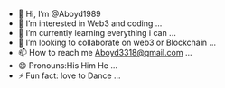 - 👋 Hi, I’m @Aboyd1989
- 👀 I’m interested in Web3 and coding ...
- 🌱 I’m currently learning everything i can ...
- 💞️ I’m looking to collaborate on web3 or Blockchain ...
- 📫 How to reach me Aboyd3318@gmail.com ...
- 😄 Pronouns:His Him He ...
- ⚡ Fun fact: love to Dance ...

<!---
Aboyd1989/Aboyd1989 is a ✨ special ✨ repository because its `README.md` (this file) appears on your GitHub profile.
You can click the Preview link to take a look at your changes.
--->
